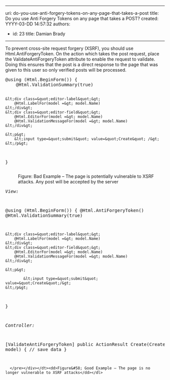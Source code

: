 

---
uri: do-you-use-anti-forgery-tokens-on-any-page-that-takes-a-post
title: Do you use Anti Forgery Tokens on any page that takes a POST?
created: YYYY-03-DD 14:57:32
authors:
  - id: 23
    title: Damian Brady
---




<span class='intro'> <p>To prevent cross-site request forgery (XSRF), you should use Html.AntiForgeryToken. On the action which takes the post request, place the ValidateAntiForgeryToken attribute to enable the request to validate.  Doing this ensures that the post is a direct response to the page that was given to this user so only verified posts will be processed.</p> </span>

<dl class="badImage"><dt><div class="greyBox"><pre>@using (Html.BeginForm()) &#123;
    @Html.ValidationSummary(true)

    &lt;div class=&quot;editor-label&quot;&gt;
        @Html.LabelFor(model =&gt; model.Name)
    &lt;/div&gt;
    &lt;div class=&quot;editor-field&quot;&gt;
        @Html.EditorFor(model =&gt; model.Name)
        @Html.ValidationMessageFor(model =&gt; model.Name)
    &lt;/div&gt;

    &lt;p&gt;
        &lt;input type=&quot;submit&quot; value=&quot;Create&quot; /&gt;
    &lt;/p&gt;
 &#125;
      </pre></div></dt><dd>Figure&#58; Bad Example – The page is potentially vulnerable to XSRF attacks. Any post will be accepted by the server</dd></dl><dl class="goodImage"><dt><div class="greyBox"><pre>            <em>View&#58;</em>

@using (Html.BeginForm()) &#123;
    @Html.AntiForgeryToken()
    @Html.ValidationSummary(true)

    &lt;div class=&quot;editor-label&quot;&gt;
        @Html.LabelFor(model =&gt; model.Name)
    &lt;/div&gt;
    &lt;div class=&quot;editor-field&quot;&gt;
        @Html.EditorFor(model =&gt; model.Name)
        @Html.ValidationMessageFor(model =&gt; model.Name)
    &lt;/div&gt;

    &lt;p&gt;
        
            &lt;input type=&quot;submit&quot; value=&quot;Create&quot;/&gt;
    &lt;/p&gt;
&#125;

<em>Controller&#58;</em>

[ValidateAntiForgeryToken]
public ActionResult Create(CreateModel model)
&#123;
    // save data
&#125;

      </pre></div></dt><dd>Figure&#58; Good Example – The page is no longer vulnerable to XSRF attacks</dd></dl>


